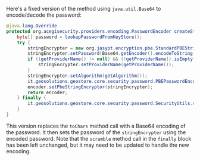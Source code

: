 Here's a fixed version of the method using `java.util.Base64` to encode/decode the password:

```java
@java.lang.Override
protected org.acegisecurity.providers.encoding.PasswordEncoder createStringEncoder() {
    byte[] password = lookupPasswordFromKeyStore();
    try {
        stringEncrypter = new org.jasypt.encryption.pbe.StandardPBEStringEncryptor();
        stringEncrypter.setPassword(Base64.getEncoder().encodeToString(password));
        if ((getProviderName() != null) && (!getProviderName().isEmpty())) {
            stringEncrypter.setProviderName(getProviderName());
        }
        stringEncrypter.setAlgorithm(getAlgorithm());
        it.geosolutions.geostore.core.security.password.PBEPasswordEncoder encoder = new it.geosolutions.geostore.core.security.password.PBEPasswordEncoder();
        encoder.setPbeStringEncryptor(stringEncrypter);
        return encoder;
    } finally {
        it.geosolutions.geostore.core.security.password.SecurityUtils.scramble(password);
    }
}
```

This version replaces the `toChars` method call with a Base64 encoding of the password. It then sets the password of the `stringEncrypter` using the encoded password. Note that the `scramble` method call in the `finally` block has been left unchanged, but it may need to be updated to handle the new encoding.